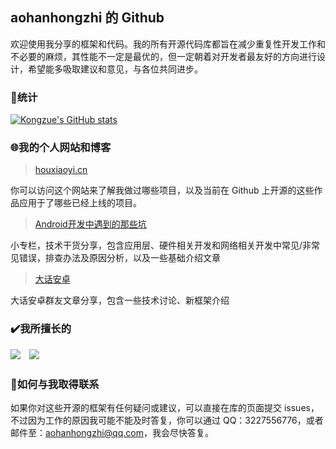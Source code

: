 ## aohanhongzhi 的 Github

欢迎使用我分享的框架和代码。我的所有开源代码库都旨在减少重复性开发工作和不必要的麻烦，其性能不一定是最优的，但一定朝着对开发者最友好的方向进行设计，希望能多吸取建议和意见，与各位共同进步。

### 🚀统计

[![Kongzue's GitHub stats](https://github-readme-stats.vercel.app/api?username=aohanhongzhi&show_icons=true)](https://github.com/aohanhongzhi/)

### 🌐我的个人网站和博客

> [houxiaoyi.cn](https://houxiaoyi.cn)

你可以访问这个网站来了解我做过哪些项目，以及当前在 Github 上开源的这些作品应用于了哪些已经上线的项目。

> [Android开发中遇到的那些坑](https://xiaozhuanlan.com/kongzue)

小专栏，技术干货分享，包含应用层、硬件相关开发和网络相关开发中常见/非常见错误，排查办法及原因分析，以及一些基础介绍文章

> [大话安卓](https://xiaozhuanlan.com/dahuaandroid)

大话安卓群友文章分享，包含一些技术讨论、新框架介绍

### ✔️我所擅长的

<img src="https://img.shields.io/badge/Android-Programmer-green?style=flat&logo=appveyor" />　<img src="https://img.shields.io/badge/UI-Designer-blue?style=flat&logo=appveyor" />

### 📧如何与我取得联系

如果你对这些开源的框架有任何疑问或建议，可以直接在库的页面提交 issues，不过因为工作的原因我可能不能及时答复，你可以通过 QQ：3227556776，或者邮件至：aohanhongzhi@qq.com，我会尽快答复。





<!--
**aohanhongzhi/aohanhongzhi** is a ✨ _special_ ✨ repository because its `README.md` (this file) appears on your GitHub profile.

Here are some ideas to get you started:

- 🔭 I’m currently working on ...
- 🌱 I’m currently learning ...
- 👯 I’m looking to collaborate on ...
- 🤔 I’m looking for help with ...
- 💬 Ask me about ...
- 📫 How to reach me: ...
- 😄 Pronouns: ...
- ⚡ Fun fact: ...
-->
